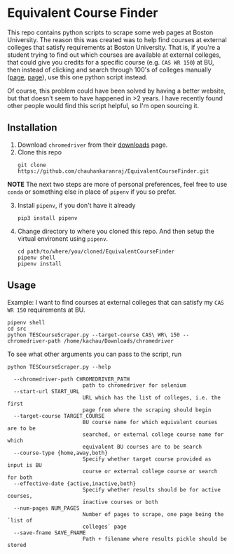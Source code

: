 # Equivalent Course Finder

This repo contains python scripts to scrape some web pages at Boston University. The reason this was created was to help find courses at external colleges that satisfy requirements at Boston University. That is, if you're a student trying to find out which courses are available at external colleges, that could give you credits for a specific course (e.g. `CAS WR 150`) at BU, then instead of clicking and search through 100's of colleges manually ([page](https://www.bu.edu/reg/students/transfer-equivalency/), [page](https://tes.collegesource.com/publicview/TES_publicview01.aspx?rid=f3c0908c-8809-4592-a06a-2ec9c2c3acc8&aid=adbaa968-6ce9-47a6-9b99-43d30cdd2d67)), use this one python script instead.

Of course, this problem could have been solved by having a better website, but that doesn't seem to have happened in >2 years. I have recently found other people would find this script helpful, so I'm open sourcing it.

## Installation

1. Download `chromedriver` from their [downloads](https://chromedriver.chromium.org/downloads) page.
2. Clone this repo
    ```
    git clone https://github.com/chauhankaranraj/EquivalentCourseFinder.git
    ```
**NOTE** The next two steps are more of personal preferences, feel free to use `conda` or something else in place of `pipenv` if you so prefer.

3. Install `pipenv`, if you don't have it already
    ```
    pip3 install pipenv
    ```
3. Change directory to where you cloned this repo. And then setup the virtual environent using `pipenv`.
    ```
    cd path/to/where/you/cloned/EquivalentCourseFinder
    pipenv shell
    pipenv install
    ```

## Usage
Example: I want to find courses at external colleges that can satisfy my `CAS WR 150` requirements at BU.
```
pipenv shell
cd src
python TESCourseScraper.py --target-course CAS\ WR\ 150 --chromedriver-path /home/kachau/Downloads/chromedriver
```

To see what other arguments you can pass to the script, run
```
python TESCourseScraper.py --help
```
```
  --chromedriver-path CHROMEDRIVER_PATH
                        path to chromedriver for selenium
  --start-url START_URL
                        URL which has the list of colleges, i.e. the first
                        page from where the scraping should begin
  --target-course TARGET_COURSE
                        BU course name for which equivalent courses are to be
                        searched, or external college course name for which
                        equivalent BU courses are to be search
  --course-type {home,away,both}
                        Specify whether target course provided as input is BU
                        course or external college course or search for both
  --effective-date {active,inactive,both}
                        Specify whether results should be for active courses,
                        inactive courses or both
  --num-pages NUM_PAGES
                        Number of pages to scrape, one page being the `list of
                        colleges` page
  --save-fname SAVE_FNAME
                        Path + filename where results pickle should be stored

```